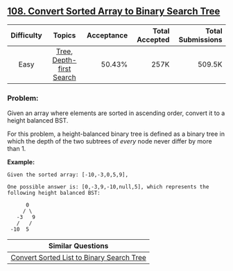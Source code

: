 ## [108. Convert Sorted Array to Binary Search Tree](https://leetcode.com/problems/convert-sorted-array-to-binary-search-tree/)

| Difficulty | Topics | Acceptance | Total Accepted | Total Submissions |
| :-: | :-: | --: | --: | --: |
| Easy | [Tree](https://leetcode.com/tag/tree/), [Depth-first Search](https://leetcode.com/tag/depth-first-search/) | 50.43% | 257K | 509.5K |

### Problem:

Given an array where elements are sorted in ascending order, convert it to a height balanced BST.

For this problem, a height-balanced binary tree is defined as a binary tree in which the depth of the two subtrees of *every* node never differ by more than 1.

**Example:**

```
Given the sorted array: [-10,-3,0,5,9],

One possible answer is: [0,-3,9,-10,null,5], which represents the following height balanced BST:

      0
     / \
   -3   9
   /   /
 -10  5
```

| Similar Questions |
| --- |
| [Convert Sorted List to Binary Search Tree](https://leetcode.com/problems/convert-sorted-list-to-binary-search-tree/) |
